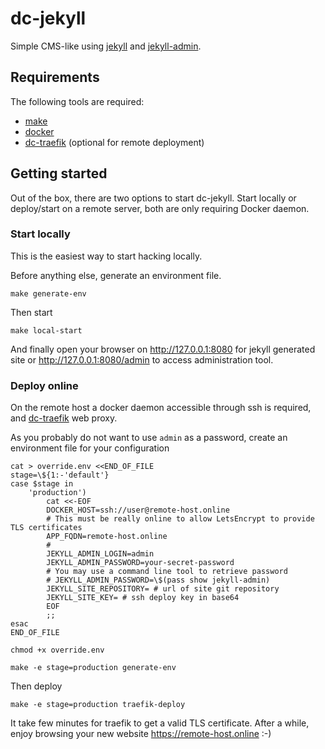 # dc-jekyll

Simple CMS-like using [jekyll](https://jekyllrb.com/) and
[jekyll-admin](https://github.com/jekyll/jekyll-admin/).

## Requirements

The following tools are required:
- [make](https://www.gnu.org/software/make/)
- [docker](https://www.docker.com/)
- [dc-traefik](https://github.com/kmmndr/dc-traefik) (optional for remote deployment)

## Getting started

Out of the box, there are two options to start dc-jekyll. Start locally or
deploy/start on a remote server, both are only requiring Docker daemon.

### Start locally

This is the easiest way to start hacking locally.

Before anything else, generate an environment file.

```shell
make generate-env
```

Then start

```shell
make local-start
```

And finally open your browser on http://127.0.0.1:8080 for jekyll generated
site or http://127.0.0.1:8080/admin to access administration tool.

### Deploy online

On the remote host a docker daemon accessible through ssh is required, and
[dc-traefik](https://github.com/kmmndr/dc-traefik) web proxy.

As you probably do not want to use `admin` as a password, create an environment
file for your configuration

```shell
cat > override.env <<END_OF_FILE
stage=\${1:-'default'}
case $stage in
	'production')
		cat <<-EOF
		DOCKER_HOST=ssh://user@remote-host.online
		# This must be really online to allow LetsEncrypt to provide TLS certificates
		APP_FQDN=remote-host.online
		#
		JEKYLL_ADMIN_LOGIN=admin
		JEKYLL_ADMIN_PASSWORD=your-secret-password
		# You may use a command line tool to retrieve password
		# JEKYLL_ADMIN_PASSWORD=\$(pass show jekyll-admin)
		JEKYLL_SITE_REPOSITORY= # url of site git repository
		JEKYLL_SITE_KEY= # ssh deploy key in base64
		EOF
		;;
esac
END_OF_FILE

chmod +x override.env

make -e stage=production generate-env
```

Then deploy

```shell
make -e stage=production traefik-deploy
```

It take few minutes for traefik to get a valid TLS certificate. After a while,
enjoy browsing your new website https://remote-host.online :-)
